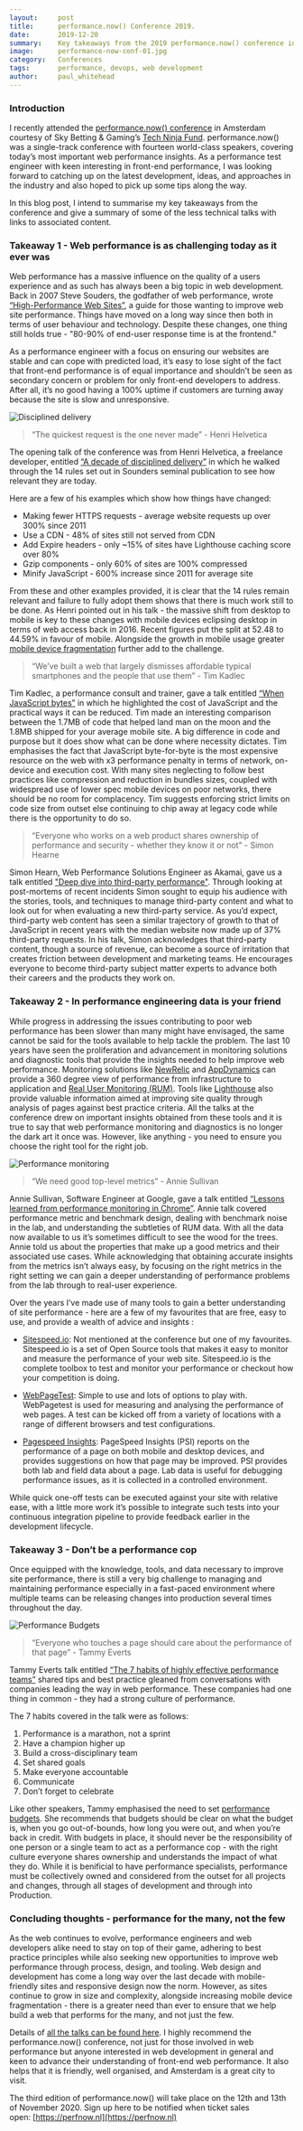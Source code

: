 ```yaml
---
layout:     post
title:      performance.now() Conference 2019.
date:       2019-12-20
summary:    Key takeaways from the 2019 performance.now() conference in Amsterdam
image:      performance-now-conf-01.jpg
category:   Conferences
tags:       performance, devops, web development
author:     paul_whitehead
---
```


### Introduction
I recently attended the [performance.now() conference](https://perfnow.nl/) in Amsterdam courtesy of Sky Betting & Gaming’s [Tech Ninja Fund](https://www.skybetcareers.com/your-learning). performance.now() was a single-track conference with fourteen world-class speakers, covering today’s most important web performance insights. As a performance test engineer with keen interesting in front-end performance, I was looking forward to catching up on the latest development, ideas, and approaches in the industry and also hoped to pick up some tips along the way.

In this blog post, I intend to summarise my key takeaways from the conference and give a summary of some of the less technical talks with links to associated content.


### Takeaway 1 - Web performance is as challenging today as it ever was
Web performance has a massive influence on the quality of a users experience and as such has always been a big topic in web development. Back in 2007 Steve Souders, the godfather of web performance, wrote [“High-Performance Web Sites”](https://books.google.co.uk/books/about/High_Performance_Web_Sites.html?id=jRVlgNDOr60C&source=kp_book_description&redir_esc=y), a guide for those wanting to improve web site performance. Things have moved on a long way since then both in terms of user behaviour and technology. Despite these changes, one thing still holds true - "80-90% of end-user response time is at the frontend."

As a performance engineer with a focus on ensuring our websites are stable and can cope with predicted load, it’s easy to lose sight of the fact that front-end performance is of equal importance and shouldn’t be seen as secondary concern or problem for only front-end developers to address. After all, it’s no good having a 100% uptime if customers are turning away because the site is slow and unresponsive.

![Disciplined delivery](/images/performance-now-conf-04.jpg)

> “The quickest request is the one never made” - Henri Helvetica

The opening talk of the conference was from Henri Helvetica, a freelance developer, entitled [“A decade of disciplined delivery”](https://www.youtube.com/watch?v=HC1eVj5cQOo) in which he walked through the 14 rules set out in Sounders seminal publication to see how relevant they are today. 

Here are a few of his examples which show how things have changed: 

* Making fewer HTTPS requests - average website requests up over 300% since 2011
* Use a CDN - 48% of sites still not served from CDN
* Add Expire headers - only ~15% of sites have Lighthouse caching score over 80%
* Gzip components - only 60% of sites are 100% compressed
* Minify JavaScript - 600% increase since 2011 for average site

From these and other examples provided, it is clear that the 14 rules remain relevant and failure to fully adopt them shows that there is much work still to be done. As Henri pointed out in his talk - the massive shift from desktop to mobile is key to these changes with mobile devices eclipsing desktop in terms of web access back in 2016. Recent figures put the split at 52.48 to 44.59% in favour of mobile. Alongside the growth in mobile usage greater [mobile device fragmentation](https://www.scientiamobile.com/device-fragmentation-growing-20-per-year/) further add to the challenge. 

> “We’ve built a web that largely dismisses affordable typical smartphones and the people that use them” - Tim Kadlec

Tim Kadlec, a performance consult and trainer, gave a talk entitled [“When JavaScript bytes”](https://www.youtube.com/watch?v=JvJ0v5OohNg) in which he highlighted the cost of JavaScript and the practical ways it can be reduced. Tim made an interesting comparison between the 1.7MB of code that helped land man on the moon and the 1.8MB shipped for your average mobile site. A big difference in code and purpose but it does show what can be done where necessity dictates. Tim emphasises the fact that JavaScript byte-for-byte is the most expensive resource on the web with x3 performance penalty in terms of network, on-device and execution cost. With many sites neglecting to follow best practices like compression and reduction in bundles sizes, coupled with widespread use of lower spec mobile devices on poor networks, there should be no room for complacency. Tim suggests enforcing strict limits on code size from outset else continuing to chip away at legacy code while there is the opportunity to do so.

> “Everyone who works on a web product shares ownership of performance and security - whether they know it or not" - Simon Hearne

Simon Hearn, Web Performance Solutions Engineer as Akamai, gave us a talk entitled ["Deep dive into third-party performance"](https://www.youtube.com/watch?v=uXv9JFvrnwo). Through looking at post-mortems of recent incidents Simon sought to equip his audience with the stories, tools, and techniques to manage third-party content and what to look out for when evaluating a new third-party service. As you’d expect, third-party web content has seen a similar trajectory of growth to that of JavaScript in recent years with the median website now made up of 37% third-party requests. In his talk, Simon acknowledges that third-party content, though a source of revenue, can become a source of irritation that creates friction between development and marketing teams. He encourages everyone to become third-party subject matter experts to advance both their careers and the products they work on.


### Takeaway 2 - In performance engineering data is your friend
While progress in addressing the issues contributing to poor web performance has been slower than many might have envisaged, the same cannot be said for the tools available to help tackle the problem. The last 10 years have seen the proliferation and advancement in monitoring solutions and diagnostic tools that provide the insights needed to help improve web performance. Monitoring solutions like [NewRelic](https://newrelic.com/) and [AppDynamics](https://www.appdynamics.com/) can provide a 360 degree view of performance from infrastructure to application and [Real User Monitoring (RUM)](https://en.wikipedia.org/wiki/Real_user_monitoring). Tools like [Lighthouse](https://developers.google.com/web/tools/lighthouse) also provide valuable information aimed at improving site quality through analysis of pages against best practice criteria. All the talks at the conference drew on important insights obtained from these tools and it is true to say that web performance monitoring and diagnostics is no longer the dark art it once was. However, like anything - you need to ensure you choose the right tool for the right job.

![Performance monitoring](/images/performance-now-conf-02.jpg)

> “We need good top-level metrics” - Annie Sullivan

Annie Sullivan, Software Engineer at Google, gave a talk entitled [“Lessons learned from performance monitoring in Chrome”](https://www.youtube.com/watch?v=ctavZT87syI). Annie talk covered performance metric and benchmark design, dealing with benchmark noise in the lab, and understanding the subtleties of RUM data. With all the data now available to us it’s sometimes difficult to see the wood for the trees. Annie told us about the properties that make up a good metrics and their associated use cases. While acknowledging that obtaining accurate insights from the metrics isn’t always easy, by focusing on the right metrics in the right setting we can gain a deeper understanding of performance problems from the lab through to real-user experience.

Over the years I’ve made use of many tools to gain a better understanding of site performance - here are a few of my favourites that are free, easy to use, and provide a wealth of advice and insights :

* [Sitespeed.io](https://www.sitespeed.io): Not mentioned at the conference but one of my favourites. Sitespeed.io is a set of Open Source tools that makes it easy to monitor and measure the performance of your web site. Sitespeed.io is the complete toolbox to test and  monitor your performance or checkout how your competition is doing.

* [WebPageTest](https://www.webpagetest.org): Simple to use and lots of options to play with. WebPagetest is used for measuring and analysing the performance of web pages. A test can be kicked off from a variety of locations with a range of different browsers and test configurations.

* [Pagespeed Insights](https://developers.google.com/speed/pagespeed/insights/): PageSpeed Insights (PSI) reports on the performance of a page on both mobile and desktop devices, and provides suggestions on how that page may be improved. PSI provides both lab and field data about a page. Lab data is useful for debugging performance issues, as it is collected in a controlled environment.

While quick one-off tests can be executed against your site with relative ease, with a little more work it’s possible to integrate such tests into your continuous integration pipeline to provide feedback earlier in the development lifecycle.


### Takeaway 3 - Don’t be a performance cop
Once equipped with the knowledge, tools, and data necessary to improve site performance, there is still a very big challenge to managing and maintaining performance especially in a fast-paced environment where multiple teams can be releasing changes into production several times throughout the day.

![Performance Budgets](/images/performance-now-conf-03.png)
 
> “Everyone who touches a page should care about the performance of that page” - Tammy Everts

Tammy Everts talk entitled [“The 7 habits of highly effective performance teams”](https://www.youtube.com/watch?v=SE0HhF4TO0Q) shared tips and best practice gleaned from conversations with companies leading the way in web performance. These companies had one thing in common - they had a strong culture of performance. 

The 7 habits covered in the talk were as follows:

1. Performance is a marathon, not a sprint
2. Have a champion higher up
3. Build a cross-disciplinary team
4. Set shared goals
5. Make everyone accountable
6. Communicate
7. Don’t forget to celebrate

Like other speakers, Tammy emphasised the need to set [performance budgets](https://developers.google.com/web/tools/lighthouse/audits/budgets). She recommends that budgets should be clear on what the budget is, when you go out-of-bounds, how long you were out, and when you’re back in credit. With budgets in place, it should never be the responsibility of one person or a single team to act as a performance cop - with the right culture everyone shares ownership and understands the impact of what they do. While it is benificial to have performance specialists, performance must be collectively owned and considered from the outset for all projects and changes, through all stages of development and through into Production.


### Concluding thoughts - performance for the many, not the few
As the web continues to evolve, performance engineers and web developers alike need to stay on top of their game, adhering to best practice principles while also seeking new opportunities to improve web performance through process, design, and tooling. Web design and development has come a long way over the last decade with mobile-friendly sites and responsive design now the norm. However, as sites continue to grow in size and complexity, alongside increasing mobile device fragmentation - there is a greater need than ever to ensure that we help build a web that performs for the many, and not just the few.

Details of [all the talks can be found here](https://perfnow.nl/speakers). I highly recommend the performance.now() conference, not just for those involved in web performance but anyone interested in web development in general and keen to advance their understanding of front-end web performance. It also helps that it is friendly, well organised, and Amsterdam is a great city to visit.

The third edition of performance.now() will take place on the 12th and 13th of November 2020. Sign up here to be notified when ticket sales open: [https://perfnow.nl](https://perfnow.nl)
